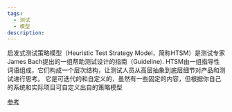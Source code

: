 ```yaml
---
tags:
  - 测试
  - 模型
description:
---
```

启发式测试策略模型（Heuristic Test Strategy Model，简称HTSM）是测试专家James Bach提出的一组帮助测试设计的指南（Guideline).
HTSM由一组指导性词语组成，它们构成一个层次结构，让测试人员从高层抽象到底层细节对产品和测试进行思考。
它是可迭代的和自定义的，虽然有一些固定的内容，但根据你自己的系统和实际项目可自定义出自的策略模型

[参考](https://blog.csdn.net/u014220762/article/details/126348575?utm_medium=distribute.pc_relevant.none-task-blog-2~default~baidujs_baidulandingword~default-0-126348575-blog-52103231.235^v43^control&spm=1001.2101.3001.4242.1&utm_relevant_index=3)
